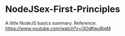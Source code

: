 # NodeJSex-First-Principles

A little NodeJS basics summary. 
Reference: https://www.youtube.com/watch?v=i3OdKwuBjeM
